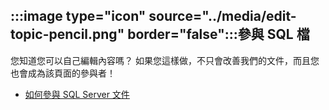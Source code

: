 ## <a name="image-typeicon-sourcemediaedit-topic-pencilpng-borderfalse-contribute-to-sql-documentation"></a>:::image type="icon" source="../media/edit-topic-pencil.png" border="false":::參與 SQL 檔

您知道您可以自己編輯內容嗎？ 如果您這樣做，不只會改善我們的文件，而且您也會成為該頁面的參與者！

- [如何參與 SQL Server 文件](https://docs.microsoft.com/sql/sql-server/sql-server-docs-contribute)
